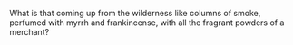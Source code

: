 What is that coming up from the wilderness like columns of smoke, perfumed with myrrh and frankincense, with all the fragrant powders of a merchant?

